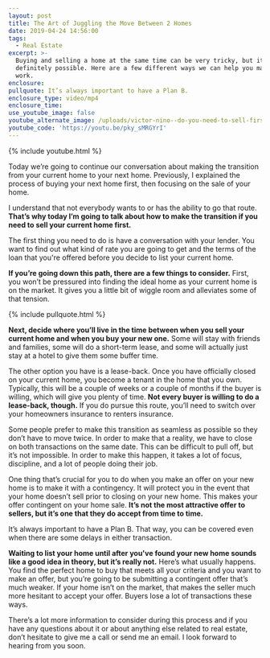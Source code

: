 ```yaml
---
layout: post
title: The Art of Juggling the Move Between 2 Homes
date: 2019-04-24 14:56:00
tags:
  - Real Estate
excerpt: >-
  Buying and selling a home at the same time can be very tricky, but it’s
  definitely possible. Here are a few different ways we can help you make it
  work.
enclosure:
pullquote: It’s always important to have a Plan B.
enclosure_type: video/mp4
enclosure_time:
use_youtube_image: false
youtube_alternate_image: /uploads/victor-nino--do-you-need-to-sell-first-email.jpg
youtube_code: 'https://youtu.be/pky_sMRGYrI'
---
```


{% include youtube.html %}

Today we’re going to continue our conversation about making the transition from your current home to your next home. Previously, I explained the process of buying your next home first, then focusing on the sale of your home.

I understand that not everybody wants to or has the ability to go that route. **That’s why today I’m going to talk about how to make the transition if you need to sell your current home first.**

The first thing you need to do is have a conversation with your lender. You want to find out what kind of rate you are going to get and the terms of the loan that you're offered before you decide to list your current home.

**If you’re going down this path, there are a few things to consider.** First, you won’t be pressured into finding the ideal home as your current home is on the market. It gives you a little bit of wiggle room and alleviates some of that tension.

{% include pullquote.html %}

**Next, decide where you’ll live in the time between when you sell your current home and when you buy your new one.** Some will stay with friends and families, some will do a short-term lease, and some will actually just stay at a hotel to give them some buffer time.&nbsp;

The other option you have is a lease-back. Once you have officially closed on your current home, you become a tenant in the home that you own. Typically, this will be a couple of weeks or a couple of months if the buyer is willing, which will give you plenty of time. **Not every buyer is willing to do a lease-back, though.** If you do pursue this route, you’ll need to switch over your homeowners insurance to renters insurance.

Some people prefer to make this transition as seamless as possible so they don’t have to move twice. In order to make that a reality, we have to close on both transactions on the same date. This can be difficult to pull off, but it’s not impossible. In order to make this happen, it takes a lot of focus, discipline, and a lot of people doing their job.

One thing that’s crucial for you to do when you make an offer on your new home is to make it with a contingency. It will protect you in the event that your home doesn’t sell prior to closing on your new home. This makes your offer contingent on your home sale. **It’s not the most attractive offer to sellers, but it’s one that they do accept from time to time.**

It’s always important to have a Plan B. That way, you can be covered even when there are some delays in either transaction.

**Waiting to list your home until after you've found your new home sounds like a good idea in theory, but it’s really not.** Here’s what usually happens. You find the perfect home to buy that meets all your criteria and you want to make an offer, but you’re going to be submitting a contingent offer that’s much weaker. If your home isn’t on the market, that makes the seller much more hesitant to accept your offer. Buyers lose a lot of transactions these ways.

There’s a lot more information to consider during this process and if you have any questions about it or about anything else related to real estate, don’t hesitate to give me a call or send me an email. I look forward to hearing from you soon.